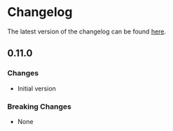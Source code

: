 # Changelog

The latest version of the changelog can be found [here](https://github.com/Azure/bicep-registry-modules/blob/main/avm/res/cognitive-services/account/CHANGELOG.md).

## 0.11.0

### Changes

- Initial version

### Breaking Changes

- None
